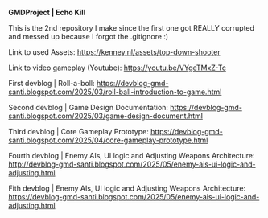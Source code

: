 **GMDProject | Echo Kill**

This is the 2nd repository I make since the first one got REALLY corrupted and messed up because I forgot the .gitignore :)

Link to used Assets: https://kenney.nl/assets/top-down-shooter

Link to video gameplay (Youtube): https://youtu.be/VYgeTMxZ-Tc

First devblog | Roll-a-boll: https://devblog-gmd-santi.blogspot.com/2025/03/roll-ball-introduction-to-game.html

Second devblog | Game Design Documentation: https://devblog-gmd-santi.blogspot.com/2025/03/game-design-document.html

Third devblog | Core Gameplay Prototype: https://devblog-gmd-santi.blogspot.com/2025/04/core-gameplay-prototype.html

Fourth devblog | Enemy AIs, UI logic and Adjusting Weapons Architecture: http://devblog-gmd-santi.blogspot.com/2025/05/enemy-ais-ui-logic-and-adjusting.html

Fith devblog | Enemy AIs, UI logic and Adjusting Weapons Architecture: https://devblog-gmd-santi.blogspot.com/2025/05/enemy-ais-ui-logic-and-adjusting.html

